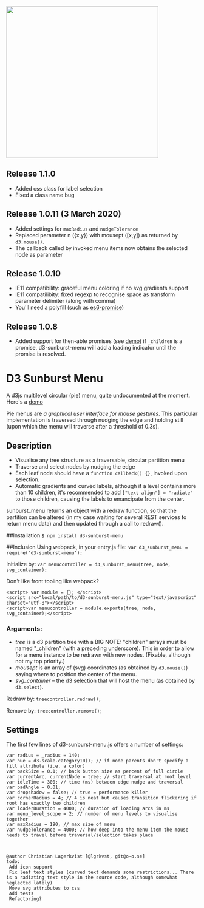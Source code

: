 <img src="https://raw.githubusercontent.com/lgrkvst/d3-sunburst-menu/master/img/observatory.jpg" width="400">

## Release 1.1.0

- Added css class for label selection
- Fixed a class name bug

## Release 1.0.11 (3 March 2020)

- Added settings for `maxRadius` and `nudgeTolerance`
- Replaced parameter n ({x,y}) with mousept ([x,y]) as returned by `d3.mouse()`.
- The callback called by invoked menu items now obtains the selected node as parameter

## Release 1.0.10

- IE11 compatibility: graceful menu coloring if no svg gradients support
- IE11 compatilibity: fixed regexp to recognise space as transform parameter delimiter (along with comma)
- You'll need a polyfill (such as [es6-promise](https://github.com/stefanpenner/es6-promise))

## Release 1.0.8

- Added support for then-able promises (see [demo](https://rawgit.com/lgrkvst/d3-sunburst-menu/master/demo/d3-sunburst-demo.html))
  if `_children` is a promise, d3-sunburst-menu will add a loading indicator until the promise is resolved.

# D3 Sunburst Menu

A d3js multilevel circular (pie) menu, quite undocumented at the moment. Here's a [demo](https://rawgit.com/lgrkvst/d3-sunburst-menu/master/demo/d3-sunburst-demo.html)

Pie menus are _a graphical user interface for mouse gestures_. This particular implementation is traversed through nudging the edge and holding still (upon which the menu will traverse after a threshold of 0.3s).

## Description

- Visualise any tree structure as a traversable, circular partition menu
- Traverse and select nodes by nudging the edge
- Each leaf node should have a `function callback() {}`, invoked upon selection.
- Automatic gradients and curved labels, although if a level contains more than 10 children, it's recommended to add `["text-align"] = "radiate"` to those children, causing the labels to emancipate from the center.

sunburst_menu returns an object with a redraw function, so that the partition can be altered (in my case waiting for several REST services to return menu data) and then updated through a call to redraw().

##Installation
`$ npm install d3-sunburst-menu`

##Inclusion
Using webpack, in your entry.js file:
`var d3_sunburst_menu = require('d3-sunburst-menu');`

Initialize by:
`var menucontroller = d3_sunburst_menu(tree, node, svg_container);`

Don't like front tooling like webpack?

```
<script> var module = {}; </script>
<script src="local/path/to/d3-sunburst-menu.js" type="text/javascript" charset="utf-8"></script>
<script>var menucontroller = module.exports(tree, node, svg_container);</script>
```

### Arguments:

- _tree_ is a d3 partition tree with a BIG NOTE: "children" arrays must be named "\_children" (with a preceding underscore). This in order to allow for a menu instance to be redrawn with new nodes. (Fixable, although not my top priority.)
- _mousept_ is an array of (svg) coordinates (as obtained by `d3.mouse()`) saying where to position the center of the menu.
- _svg_container_ – the d3 selection that will host the menu (as obtained by `d3.select`).

Redraw by:
`treecontroller.redraw();`

Remove by:
`treecontroller.remove();`

## Settings

The first few lines of d3-sunburst-menu.js offers a number of settings:

    var radius = _radius = 140;
    var hue = d3.scale.category10(); // if node parents don't specify a fill attribute (i.e. a color)
    var backSize = 0.1; // back button size as percent of full circle
    var currentArc, currentNode = tree; // start traversal at root level
    var idleTime = 300; // time (ms) between edge nudge and traversal
    var padAngle = 0.01;
    var dropshadow = false; // true = performance killer
    var cornerRadius = 4; // 4 is neat but causes transition flickering if root has exactly two children
    var loaderDuration = 4000; // duration of loading arcs in ms
    var menu_level_scope = 2; // number of menu levels to visualise together
    var maxRadius = 190; // max size of menu
    var nudgeTolerance = 4000; // how deep into the menu item the mouse needs to travel before traversal/selection takes place



    @author Christian Lagerkvist [@lgrkvst, git@o-o.se]
    todo:
     Add icon support
     Fix leaf text styles (curved text demands some restrictions... There is a radiating text style in the source code, although somewhat neglected lately)
     Move svg attributes to css
     Add tests
     Refactoring?
